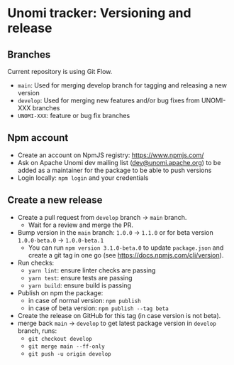 <!--
  ~ Licensed to the Apache Software Foundation (ASF) under one or more
  ~ contributor license agreements.  See the NOTICE file distributed with
  ~ this work for additional information regarding copyright ownership.
  ~ The ASF licenses this file to You under the Apache License, Version 2.0
  ~ (the "License"); you may not use this file except in compliance with
  ~ the License.  You may obtain a copy of the License at
  ~
  ~      http://www.apache.org/licenses/LICENSE-2.0
  ~
  ~ Unless required by applicable law or agreed to in writing, software
  ~ distributed under the License is distributed on an "AS IS" BASIS,
  ~ WITHOUT WARRANTIES OR CONDITIONS OF ANY KIND, either express or implied.
  ~ See the License for the specific language governing permissions and
  ~ limitations under the License.
  -->

Unomi tracker: Versioning and release
============

Branches
-------
Current repository is using Git Flow.

- `main`: Used for merging develop branch for tagging and releasing a new version
- `develop`: Used for merging new features and/or bug fixes from UNOMI-XXX branches
- `UNOMI-XXX`: feature or bug fix branches

Npm account
-------
- Create an account on NpmJS registry: https://www.npmjs.com/
- Ask on Apache Unomi dev mailing list (dev@unomi.apache.org) to be added as a maintainer for the package to be able to push versions
- Login locally: `npm login` and your credentials

Create a new release
-------
- Create a pull request from `develop` branch -> `main` branch.
  - Wait for a review and merge the PR.
- Bump version in the `main` branch: `1.0.0` -> `1.1.0` or for beta version `1.0.0-beta.0` -> `1.0.0-beta.1`
  - You can run `npm version 3.1.0-beta.0` to update `package.json` and create a git tag in one go (see https://docs.npmjs.com/cli/version).
- Run checks:
  - `yarn lint`: ensure linter checks are passing
  - `yarn test`: ensure tests are passing
  - `yarn build`: ensure build is passing
- Publish on npm the package:
  - in case of normal version: `npm publish`
  - in case of beta version: `npm publish --tag beta`
- Create the release on GitHub for this tag (in case version is not beta).
- merge back `main` -> `develop` to get latest package version in `develop` branch, runs:
  - `git checkout develop`
  - `git merge main --ff-only`
  - `git push -u origin develop`